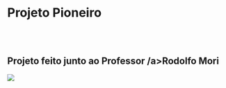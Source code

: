 <h1>Projeto Pioneiro</h1>
<br>
<br>
<h2>Projeto feito junto ao Professor <a href="https://www.instagram.com/rodolfomorii/"></a>/a>Rodolfo Mori</h2>

<img src="https://github.com/RafaPires-web/Projetinho/blob/main/img/Desktop3.png?raw=true">
